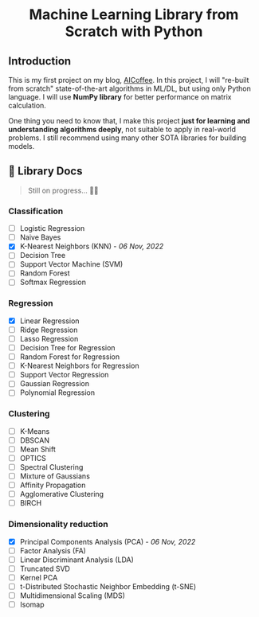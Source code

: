 <h1 align="center"> Machine Learning Library from Scratch with Python</h1>

## Introduction

This is my first project on my blog, [AICoffee](https://ai-coffee.github.io/). In this project, I will "re-built from scratch" state-of-the-art algorithms in ML/DL, but using only Python language. I will use **NumPy library** for better performance on matrix calculation.

One thing you need to know that, I make this project **just for learning and understanding algorithms deeply**, not suitable to apply in real-world problems. I still recommend using many other SOTA libraries for building models.

## 📄 Library Docs
> Still on progress... 😶‍🌫️
### Classification
 - [ ] Logistic Regression
 - [ ] Naive Bayes
 - [x] K-Nearest Neighbors (KNN) - *06 Nov, 2022*
 - [ ] Decision Tree
 - [ ] Support Vector Machine (SVM)
 - [ ] Random Forest
 - [ ] Softmax Regression

### Regression
- [x] Linear Regression
- [ ] Ridge Regression
- [ ] Lasso Regression
- [ ] Decision Tree for Regression
- [ ] Random Forest for Regression
- [ ] K-Nearest Neighbors for Regression
- [ ] Support Vector Regression
- [ ] Gaussian Regression
- [ ] Polynomial Regression

### Clustering
- [ ] K-Means
- [ ] DBSCAN
- [ ] Mean Shift
- [ ] OPTICS
- [ ] Spectral Clustering
- [ ] Mixture of Gaussians
- [ ] Affinity Propagation
- [ ] Agglomerative Clustering
- [ ] BIRCH

### Dimensionality reduction
- [x] Principal Components Analysis (PCA) - *06 Nov, 2022*
- [ ] Factor Analysis (FA)
- [ ] Linear Discriminant Analysis (LDA)
- [ ] Truncated SVD
- [ ] Kernel PCA
- [ ] t-Distributed Stochastic Neighbor Embedding (t-SNE)
- [ ] Multidimensional Scaling (MDS)
- [ ] Isomap
